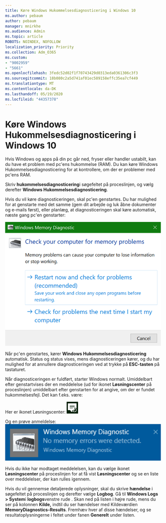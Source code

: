 ```yaml
---
title: Køre Windows Hukommelsesdiagnosticering i Windows 10
ms.author: pebaum
author: pebaum
manager: mnirkhe
ms.audience: Admin
ms.topic: article
ROBOTS: NOINDEX, NOFOLLOW
localization_priority: Priority
ms.collection: Adm_O365
ms.custom:
- "9002959"
- "5661"
ms.openlocfilehash: 3fedc52d02f1f70743429d0313eda0361306c3f3
ms.sourcegitcommit: 18b080c2a5d741af01ec589158effc35ea7cf449
ms.translationtype: MT
ms.contentlocale: da-DK
ms.lasthandoff: 05/19/2020
ms.locfileid: "44357378"
---
```

# <a name="run-windows-memory-diagnostics-in-windows-10"></a>Køre Windows Hukommelsesdiagnosticering i Windows 10

Hvis Windows og apps på din pc går ned, fryser eller handler ustabilt, kan du have et problem med pc'ens hukommelse (RAM). Du kan køre Windows Hukommelsesdiagnosticering for at kontrollere, om der er problemer med pc'ens RAM.

Skriv **hukommelsesdiagnosticering**i søgefeltet på proceslinjen, og vælg derefter **Windows Hukommelsesdiagnosticering**. 

Hvis du vil køre diagnosticeringen, skal pc'en genstartes. Du har mulighed for at genstarte med det samme (gem dit arbejde og luk åbne dokumenter og e-mails først), eller planlæg, at diagnosticeringen skal køre automatisk, næste gang pc'en genstarter:

![Diagnosticering af Windows-hukommelse](media/windows-memory-diagnostic.png)

Når pc'en genstartes, kører **Windows Hukommelsesdiagnosticering** automatisk. Status og status vises, mens diagnosticeringen kører, og du har mulighed for at annullere diagnosticeringen ved at trykke på **ESC-tasten** på tastaturet.

Når diagnosticeringen er fuldført, starter Windows normalt.
Umiddelbart efter genstartvises der en meddelelse (ud for ikonet **Løsningscenter** på proceslinjen) umiddelbart efter genstarten for at angive, om der er fundet hukommelsesfejl. Det kan f.eks. være:

Her er ikonet Løsningscenter: ![Ikon for Handlingscenter](media/action-center-icon.png) 

Og en prøve anmeldelse: ![Ingen hukommelsesfejl](media/no-memory-errors.png)

Hvis du ikke har modtaget meddelelsen, kan du vælge ikonet **Løsningscenter** på proceslinjen for at få vist **Løsningscenter** og se en liste over meddelelser, der kan rulles igennem.

Hvis du vil gennemse detaljerede oplysninger, skal du skrive **hændelse** i søgefeltet på proceslinjen og derefter vælge **Logbog**. Gå til **Windows Logs > System**i **logbogs**venstre rude . Skan ned på listen i højre rude, mens du ser på kolonnen **Kilde,** indtil du ser hændelser med Kildeværdien **MemoryDiagnostics-Results**. Fremhæv hver af disse hændelser, og se resultatoplysningerne i feltet under fanen **Generelt** under listen.
